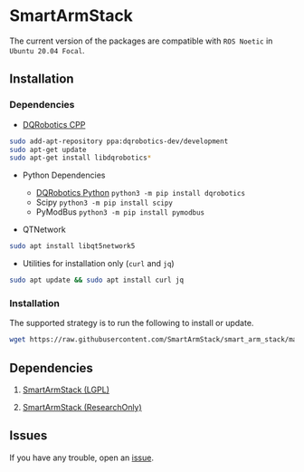 # SmartArmStack



The current version of the packages are compatible with `ROS Noetic` in `Ubuntu 20.04 Focal`.

## Installation

### Dependencies

- [DQRobotics CPP](https://github.com/dqrobotics/cpp/)
```sh
sudo add-apt-repository ppa:dqrobotics-dev/development
sudo apt-get update
sudo apt-get install libdqrobotics*
```

- Python Dependencies
  * [DQRobotics Python](https://github.com/dqrobotics/python/) `python3 -m pip install dqrobotics`
  * Scipy `python3 -m pip install scipy`
  * PyModBus  `python3 -m pip install pymodbus`

- QTNetwork
```sh
sudo apt install libqt5network5
```

- Utilities for installation only (`curl` and `jq`)
```sh
sudo apt update && sudo apt install curl jq
```

### Installation

The supported strategy is to run the following to install or update.
```sh
wget https://raw.githubusercontent.com/SmartArmStack/smart_arm_stack/main/install.sh && sh install.sh
```

## Dependencies

1. [SmartArmStack (LGPL)](https://github.com/SmartArmStack/smart_arm_stack_lgpl)

2. [SmartArmStack (ResearchOnly)](https://github.com/SmartArmStack/smart_arm_stack_researchonly)

## Issues

If you have any trouble, open an [issue](https://github.com/SmartArmStack/smart_arm_stack/issues).
